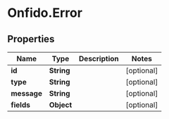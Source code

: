 # Onfido.Error

## Properties
Name | Type | Description | Notes
------------ | ------------- | ------------- | -------------
**id** | **String** |  | [optional] 
**type** | **String** |  | [optional] 
**message** | **String** |  | [optional] 
**fields** | **Object** |  | [optional] 


